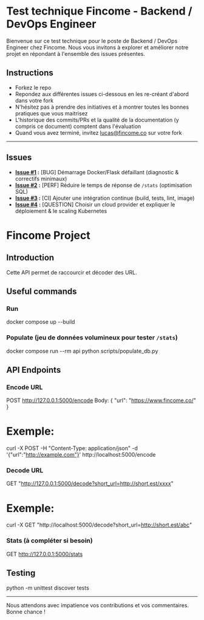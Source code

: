 # Test technique Fincome - Backend / DevOps Engineer

Bienvenue sur ce test technique pour le poste de Backend / DevOps Engineer chez Fincome. Nous vous invitons à explorer et améliorer notre projet en répondant à l'ensemble des issues présentes.


## Instructions
- Forkez le repo
- Repondez aux différentes issues ci-dessous en les re-créant d'abord dans votre fork
- N'hésitez pas à prendre des initiatives et à montrer toutes les bonnes pratiques que vous maitrisez
- L'historique des commits/PRs et la qualité de la documentation (y compris ce document) comptent dans l'évaluation
- Quand vous avez terminé, invitez lucas@fincome.co sur votre fork

---

## Issues

- **[Issue #1](https://github.com/coton-d3v/20251019-fincome-software-back-end-devops-pierrick-haumesser/issues/1) :** [BUG] Démarrage Docker/Flask défaillant (diagnostic & correctifs minimaux)
- **[Issue #2](https://github.com/coton-d3v/20251019-fincome-software-back-end-devops-pierrick-haumesser/issues/2) :** [PERF] Réduire le temps de réponse de `/stats` (optimisation SQL)
- **[Issue #3](https://github.com/coton-d3v/20251019-fincome-software-back-end-devops-pierrick-haumesser/issues/3) :** [CI] Ajouter une intégration continue (build, tests, lint, image)
- **[Issue #4](https://github.com/coton-d3v/20251019-fincome-software-back-end-devops-pierrick-haumesser/issues/4) :** [QUESTION] Choisir un cloud provider et expliquer le déploiement & le scaling Kubernetes

# Fincome Project

## Introduction
Cette API permet de raccourcir et décoder des URL.

## Useful commands

### Run

docker compose up --build

### Populate (jeu de données volumineux pour tester `/stats`)
docker compose run --rm api python scripts/populate_db.py


## API Endpoints

### Encode URL

POST http://127.0.0.1:5000/encode
Body:
{
  "url": "https://www.fincome.co/"
}
# Exemple:
curl -X POST -H "Content-Type: application/json" -d '{"url":"http://example.com"}' http://localhost:5000/encode

### Decode URL

GET "http://127.0.0.1:5000/decode?short_url=http://short.est/xxxx"
# Exemple:
curl -X GET "http://localhost:5000/decode?short_url=http://short.est/abc"

### Stats (à compléter si besoin)

GET http://127.0.0.1:5000/stats

## Testing

python -m unittest discover tests

---

Nous attendons avec impatience vos contributions et vos commentaires. Bonne chance !
